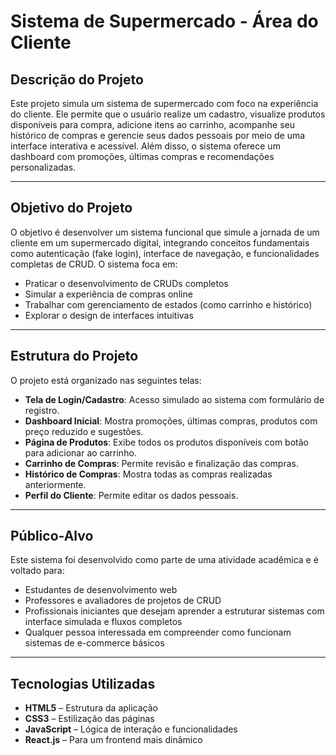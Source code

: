 #  Sistema de Supermercado - Área do Cliente

##  Descrição do Projeto

Este projeto simula um sistema de supermercado com foco na experiência do cliente. Ele permite que o usuário realize um cadastro, visualize produtos disponíveis para compra, adicione itens ao carrinho, acompanhe seu histórico de compras e gerencie seus dados pessoais por meio de uma interface interativa e acessível. Além disso, o sistema oferece um dashboard com promoções, últimas compras e recomendações personalizadas.

---

##  Objetivo do Projeto

O objetivo é desenvolver um sistema funcional que simule a jornada de um cliente em um supermercado digital, integrando conceitos fundamentais como autenticação (fake login), interface de navegação, e funcionalidades completas de CRUD. O sistema foca em:

- Praticar o desenvolvimento de CRUDs completos
- Simular a experiência de compras online
- Trabalhar com gerenciamento de estados (como carrinho e histórico)
- Explorar o design de interfaces intuitivas

---

##  Estrutura do Projeto

O projeto está organizado nas seguintes telas:

- **Tela de Login/Cadastro**: Acesso simulado ao sistema com formulário de registro.
- **Dashboard Inicial**: Mostra promoções, últimas compras, produtos com preço reduzido e sugestões.
- **Página de Produtos**: Exibe todos os produtos disponíveis com botão para adicionar ao carrinho.
- **Carrinho de Compras**: Permite revisão e finalização das compras.
- **Histórico de Compras**: Mostra todas as compras realizadas anteriormente.
- **Perfil do Cliente**: Permite editar os dados pessoais.

---

##  Público-Alvo

Este sistema foi desenvolvido como parte de uma atividade acadêmica e é voltado para:

- Estudantes de desenvolvimento web
- Professores e avaliadores de projetos de CRUD
- Profissionais iniciantes que desejam aprender a estruturar sistemas com interface simulada e fluxos completos
- Qualquer pessoa interessada em compreender como funcionam sistemas de e-commerce básicos

---

##  Tecnologias Utilizadas

- **HTML5** – Estrutura da aplicação
- **CSS3** – Estilização das páginas
- **JavaScript** – Lógica de interação e funcionalidades
- **React.js** – Para um frontend mais dinâmico



